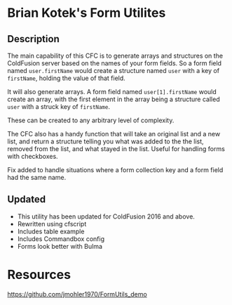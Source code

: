 # Brian Kotek's Form Utilites



## Description

The main capability of this CFC is to generate arrays and structures on the ColdFusion server based on the names of your form fields. So a form field named `user.firstName` would create a structure named `user` with a key of `firstName`, holding the value of that field.

It will also generate arrays. A form field named `user[1].firstName` would create an array, with the first element in the array being a structure called `user` with a struck key of `firstName`.

These can be created to any arbitrary level of complexity.

The CFC also has a handy function that will take an original list and a new list, and return a structure telling you what was added to the the list, removed from the list, and what stayed in the list. Useful for handling forms with checkboxes.

Fix added to handle situations where a form collection key and a form field had the same name.

## Updated

* This utility has been updated for ColdFusion 2016 and above.
* Rewritten using cfscript
* Includes table example
* Includes Commandbox config
* Forms look better with Bulma

# Resources

https://github.com/jmohler1970/FormUtils_demo

